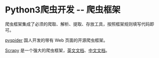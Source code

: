 <!-- toc -->
# Python3爬虫开发 -- 爬虫框架

爬虫框架集成了必须的爬取、解析、提取、存放工具，按照框架规则填写代码即可。

[pyspider](https://github.com/binux/pyspider) 国人开发的带有 Web 页面的开源爬虫框架。

[Scrapy](https://github.com/scrapy/scrapy) 是一个强大的爬虫框架，[英文文档](https://docs.scrapy.org/en/master/intro/overview.html)、[中文文档](https://scrapy-chs.readthedocs.io/zh_CN/0.24/intro/overview.html0)。
